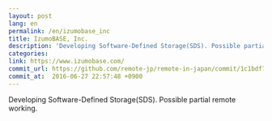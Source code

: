 ```yaml
---
layout: post
lang: en
permalink: /en/izumobase_inc
title: IzumoBASE, Inc.
description: 'Developing Software-Defined Storage(SDS). Possible partial remote working.'
categories: 
link: https://www.izumobase.com/
commit_url: https://github.com/remote-jp/remote-in-japan/commit/1c1bdf74627d0657f3cfb9e0abdb197a962121fc
commit_at:  2016-06-27 22:57:48 +0900
---
```


<p>Developing Software-Defined Storage(SDS). Possible partial remote working.</p>
